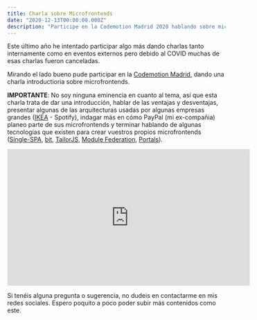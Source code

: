 ```yaml
---
title: Charla sobre Microfrontends
date: "2020-12-13T00:00:00.000Z"
description: "Participe en la Codemotion Madrid 2020 hablando sobre microfrontends."
---
```


Este último año he intentado participar algo más dando charlas tanto internamente como en eventos externos pero debido al COVID muchas de esas charlas fueron canceladas.

Mirando el lado bueno pude participar en la [Codemotion Madrid](https://events.codemotion.com/conferences/online/2020/online-tech-conference-spanish-edition/), dando una charla introductioria sobre microfrontends.

**IMPORTANTE**: No soy ninguna eminencia en cuanto al tema, así que esta charla trata de dar una introducción, hablar de las ventajas y desventajas, presentar algunas de las arquitecturas usadas por algunas empresas grandes ([IKEA](https://www.infoq.com/news/2018/08/experiences-micro-frontends/) - Spotify), indagar más en cómo PayPal (mi ex-compañia) planeo parte de sus microfrontends y terminar hablando de algunas tecnologías que existen para crear vuestros propios microfrontends ([Single-SPA](https://single-spa.js.org/), [bit](https://docs.bit.dev/docs/workflows/microfrontends), [TailorJS](https://github.com/zalando/tailor), [Module Federation](https://module-federation.github.io/), [Portals](https://web.dev/hands-on-portals/)).

<iframe width="560" height="315" src="https://www.youtube.com/embed/ZSDtTM6LOJw" frameborder="0" allow="accelerometer; autoplay; clipboard-write; encrypted-media; gyroscope; picture-in-picture" allowfullscreen></iframe>

Si tenéis alguna pregunta o sugerencia, no dudeis en contactarme en mis redes sociales. Espero poquito a poco poder subir más contenidos como este.